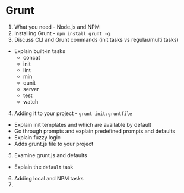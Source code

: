 # Grunt

1. What you need - Node.js and NPM
2. Installing Grunt - `npm install grunt -g`
3. Discuss CLI and Grunt commands (init tasks vs regular/multi tasks)
  * Explain built-in tasks
    * concat
    * init
    * lint
    * min
    * qunit
    * server
    * test
    * watch
4. Adding it to your project - `grunt init:gruntfile`
  * Explain init templates and which are available by default
  * Go through prompts and explain predefined prompts and defaults
  * Explain fuzzy logic
  * Adds grunt.js file to your project
5. Examine grunt.js and defaults
  * Explain the `default` task
6. Adding local and NPM tasks
7.
